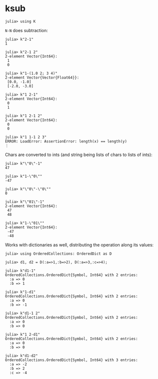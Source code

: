 # ksub

    julia> using K

`N-N` does subtraction:

    julia> k"2-1"
    1

    julia> k"2-1 2"
    2-element Vector{Int64}:
     1
     0

    julia> k"1-(1.0 2; 3 4)"
    2-element Vector{Vector{Float64}}:
     [0.0, -1.0]
     [-2.0, -3.0]
    
    julia> k"1 2-1"
    2-element Vector{Int64}:
     0
     1
    
    julia> k"1 2-1 2"
    2-element Vector{Int64}:
     0
     0
    
    julia> k"1 1-1 2 3"
    ERROR: LoadError: AssertionError: length(x) == length(y)
    ⋮

Chars are converted to ints (and string being lists of chars to lists of ints):

    julia> k"\"0\"-1"
    47
    
    julia> k"1-\"0\""
    -47

    julia> k"\"0\"-\"0\""
    0
    
    julia> k"\"01\"-1"
    2-element Vector{Int64}:
     47
     48
    
    julia> k"1-\"01\""
    2-element Vector{Int64}:
     -47
     -48

Works with dictionaries as well, distributing the operation along its values:

    julia> using OrderedCollections: OrderedDict as D

    julia> d1, d2 = D(:a=>1,:b=>2), D(:a=>3,:c=>4);

    julia> k"d1-1"
    OrderedCollections.OrderedDict{Symbol, Int64} with 2 entries:
      :a => 0
      :b => 1

    julia> k"1-d1"
    OrderedCollections.OrderedDict{Symbol, Int64} with 2 entries:
      :a => 0
      :b => -1

    julia> k"d1-1 2"
    OrderedCollections.OrderedDict{Symbol, Int64} with 2 entries:
      :a => 0
      :b => 0

    julia> k"1 2-d1"
    OrderedCollections.OrderedDict{Symbol, Int64} with 2 entries:
      :a => 0
      :b => 0

    julia> k"d1-d2"
    OrderedCollections.OrderedDict{Symbol, Int64} with 3 entries:
      :a => -2
      :b => 2
      :c => -4
